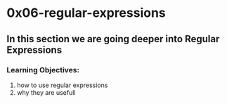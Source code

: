 # 0x06-regular-expressions
## In this section we are going deeper into Regular Expressions
### Learning Objectives:
1. how to use regular expressions
2. why they are usefull
